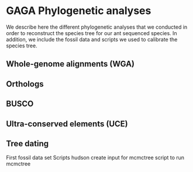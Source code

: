 # GAGA Phylogenetic analyses

We describe here the different phylogenetic analyses that we conducted in order to reconstruct the species tree for our ant sequenced species. In addition, we include the fossil data and scripts we used to calibrate the species tree. 

## Whole-genome alignments (WGA)

## Orthologs


## BUSCO

## Ultra-conserved elements (UCE)

## Tree dating

 First fossil data set
 Scripts hudson
 create input for mcmctree
 script to run mcmctree

